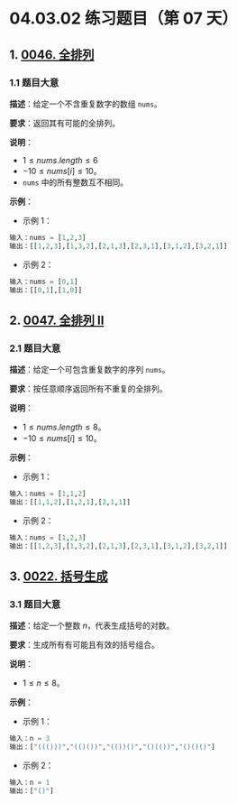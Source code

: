 # 04.03.02 练习题目（第 07 天）

## 1. [0046. 全排列](https://leetcode.cn/problems/permutations/)

### 1.1 题目大意

**描述**：给定一个不含重复数字的数组 `nums`。

**要求**：返回其有可能的全排列。

**说明**：

- $1 \le nums.length \le 6$
- $-10 \le nums[i] \le 10$。
- `nums` 中的所有整数互不相同。

**示例**：

- 示例 1：

```Python
输入：nums = [1,2,3]
输出：[[1,2,3],[1,3,2],[2,1,3],[2,3,1],[3,1,2],[3,2,1]]
```

- 示例 2：

```Python
输入：nums = [0,1]
输出：[[0,1],[1,0]]
```

## 2. [0047. 全排列 II](https://leetcode.cn/problems/permutations-ii/)

### 2.1 题目大意

**描述**：给定一个可包含重复数字的序列 `nums`。

**要求**：按任意顺序返回所有不重复的全排列。

**说明**：

- $1 \le nums.length \le 8$。
- $-10 \le nums[i] \le 10$。

**示例**：

- 示例 1：

```Python
输入：nums = [1,1,2]
输出：[[1,1,2],[1,2,1],[2,1,1]]
```

- 示例 2：

```Python
输入：nums = [1,2,3]
输出：[[1,2,3],[1,3,2],[2,1,3],[2,3,1],[3,1,2],[3,2,1]]
```

## 3. [0022. 括号生成](https://leetcode.cn/problems/generate-parentheses/)

### 3.1 题目大意

**描述**：给定一个整数 $n$，代表生成括号的对数。

**要求**：生成所有有可能且有效的括号组合。

**说明**：

- $1 \le n \le 8$。

**示例**：

- 示例 1：

```Python
输入：n = 3
输出：["((()))","(()())","(())()","()(())","()()()"]
```

- 示例 2：

```Python
输入：n = 1
输出：["()"]
```
